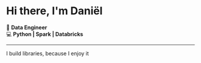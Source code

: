 # Hi there, I'm Daniël

🚀 **Data Engineer**  
💻 **Python | Spark | Databricks**

---

I build libraries, because I enjoy it
